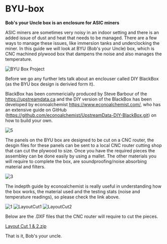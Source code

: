 # BYU-box
**Bob's your Uncle box is an enclosure for ASIC miners**


ASIC miners are sometimes very noisy in an indoor setting and there is an added issue of dust and heat that needs to be managed. 
There are a few ways to manage these issues, like immersion tanks and underclocking the miner. In this guide we will look at BYU (Bob's your Uncle) box, which is CNC machined plywood box that dampens the noise and also manages the temperature. 

![BYU Box Project](https://user-images.githubusercontent.com/102841515/161368483-a2970351-925b-4cd4-999f-827df11eb9a7.JPG)

Before we go any further lets talk about an enclouser called DIY BlackBox (as the BYU box design is derivied form it). 

BlackBox has been commericially produced by Steve Barbour of the https://upstreamdata.ca and the DIY version of the BlackBox has been developed by econoalchemist https://www.econoalchemist.com/, who has an extensive guide on GitHub (https://github.com/econoalchemist/UpstreamData-DIY-BlackBox.git) on how to build your own. 

![5](https://user-images.githubusercontent.com/102841515/161368497-69e836a9-1212-40f1-a447-510051f38fb8.png)


The panels on the BYU box are designed to be cut on a CNC router, the desgin files for these panels can be sent to a local CNC router cutting shop that can cut the plywood to size. Once you have the required pieces the assembley can be done easily by using a mallet. The other materials you will require to complete the box, are soundproofing/noise absorbing material and filters.

![3](https://user-images.githubusercontent.com/102841515/161368504-e7cde847-a042-469e-a7b4-ae28f305b7e3.png)

The indepth guide by econoalchemist is really useful in understanding how the box works, the material used and the testing stats (noise and temperature readings), so please check the link above.


![1](https://user-images.githubusercontent.com/102841515/161368508-ec2e987f-c808-4e36-8c78-9b5f134d6643.png)
![LayoutCut1](https://user-images.githubusercontent.com/102841515/161368514-6285a0d8-d471-4c38-bf57-60a644121028.png)
![LayoutCut2](https://user-images.githubusercontent.com/102841515/161368545-028ade03-dce7-4376-a2e7-799e4edd5ab8.png)

Below are the .DXF files that the CNC router will require to cut the pieces.


[Layout Cut 1 & 2.zip](https://github.com/transmigrations/BYU-box/files/8401917/Layout.Cut.1.2.zip)


That is it, Bob's your uncle.
